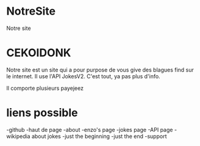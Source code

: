 # NotreSite

Notre site

# CEKOIDONK

Notre site est un site qui a pour purpose de vous give des blagues find sur le internet.
Il use l'API JokesV2. C'est tout, ya pas plus d'info. 

Il comporte plusieurs payejeez

# liens possible
-github
-haut de page
-about
-enzo's page
-jokes page
-API page
-wikipedia about jokes
-just the beginning
-just the end
-support